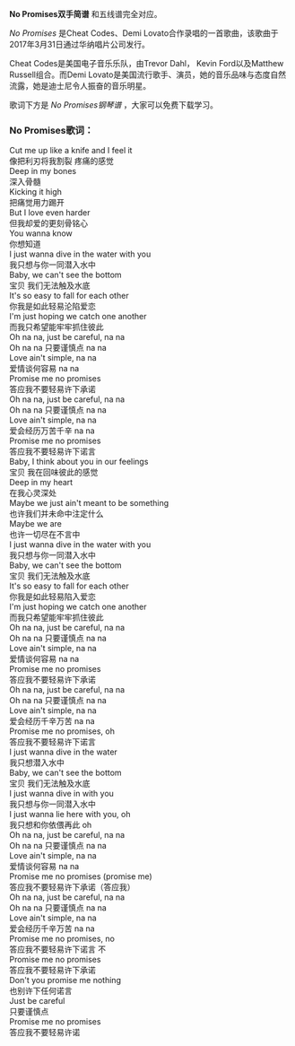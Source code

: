 

**No Promises双手简谱** 和五线谱完全对应。

_No Promises_ 是Cheat Codes、Demi Lovato合作录唱的一首歌曲，该歌曲于2017年3月31日通过华纳唱片公司发行。

Cheat Codes是美国电子音乐乐队，由Trevor Dahl， Kevin Ford以及Matthew Russell组合。而Demi
Lovato是美国流行歌手、演员，她的音乐品味与态度自然流露，她是迪士尼令人振奋的音乐明星。

歌词下方是 _No Promises钢琴谱_ ，大家可以免费下载学习。

### No Promises歌词：

Cut me up like a knife and I feel it  
像把利刃将我割裂 疼痛的感觉  
Deep in my bones  
深入骨髓  
Kicking it high  
把痛觉用力踢开  
But I love even harder  
但我却爱的更刻骨铭心  
You wanna know  
你想知道  
I just wanna dive in the water with you  
我只想与你一同潜入水中  
Baby, we can't see the bottom  
宝贝 我们无法触及水底  
It's so easy to fall for each other  
你我是如此轻易沦陷爱恋  
I'm just hoping we catch one another  
而我只希望能牢牢抓住彼此  
Oh na na, just be careful, na na  
Oh na na 只要谨慎点 na na  
Love ain't simple, na na  
爱情谈何容易 na na  
Promise me no promises  
答应我不要轻易许下承诺  
Oh na na, just be careful, na na  
Oh na na 只要谨慎点 na na  
Love ain't simple, na na  
爱会经历万苦千辛 na na  
Promise me no promises  
答应我不要轻易许下诺言  
Baby, I think about you in our feelings  
宝贝 我在回味彼此的感觉  
Deep in my heart  
在我心灵深处  
Maybe we just ain't meant to be something  
也许我们并未命中注定什么  
Maybe we are  
也许一切尽在不言中  
I just wanna dive in the water with you  
我只想与你一同潜入水中  
Baby, we can't see the bottom  
宝贝 我们无法触及水底  
It's so easy to fall for each other  
你我是如此轻易陷入爱恋  
I'm just hoping we catch one another  
而我只希望能牢牢抓住彼此  
Oh na na, just be careful, na na  
Oh na na 只要谨慎点 na na  
Love ain't simple, na na  
爱情谈何容易 na na  
Promise me no promises  
答应我不要轻易许下承诺  
Oh na na, just be careful, na na  
Oh na na 只要谨慎点 na na  
Love ain't simple, na na  
爱会经历千辛万苦 na na  
Promise me no promises, oh  
答应我不要轻易许下诺言  
I just wanna dive in the water  
我只想潜入水中  
Baby, we can't see the bottom  
宝贝 我们无法触及水底  
I just wanna dive in with you  
我只想与你一同潜入水中  
I just wanna lie here with you, oh  
我只想和你依偎再此 oh  
Oh na na, just be careful, na na  
Oh na na 只要谨慎点 na na  
Love ain't simple, na na  
爱情谈何容易 na na  
Promise me no promises (promise me)  
答应我不要轻易许下承诺（答应我）  
Oh na na, just be careful, na na  
Oh na na 只要谨慎点 na na  
Love ain't simple, na na  
爱会经历千辛万苦 na na  
Promise me no promises, no  
答应我不要轻易许下诺言 不  
Promise me no promises  
答应我不要轻易许下承诺  
Don't you promise me nothing  
也别许下任何诺言  
Just be careful  
只要谨慎点  
Promise me no promises  
答应我不要轻易许诺

